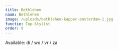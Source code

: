 ```yaml
---
title: Bethlehem
naam: Bethlehem
image: /uploads/bethlehem-kapper-amsterdam-1.jpg
functie: Top-Stylist
order: 9
---
```



Available: di / wo / vr / za